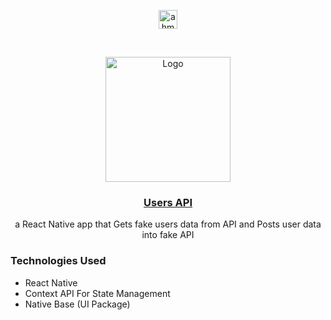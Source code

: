 <p align="center">
<a href="https://linkedin.com/in/ahmedhalbas" target="blank"><img align="center" src="https://cdn.jsdelivr.net/npm/simple-icons@3.0.1/icons/linkedin.svg" alt="ahmedhalbas" height="30" width="30" /></a>
</p>




<!-- PROJECT LOGO -->
<br />
<p align="center">
  <a href="https://drive.google.com/file/d/1TP36zGJUOesk7lrl8wnBlvvz8NLVO57N/view?usp=sharing">
    <img src="https://icon-library.com/images/my-profile-icon/my-profile-icon-10.jpg" alt="Logo" width="200" height="200">
  </a>

<a href="https://drive.google.com/file/d/1TP36zGJUOesk7lrl8wnBlvvz8NLVO57N/view?usp=sharing">
   <h3 align="center">Users API</h3>
  </a>


  <p align="center">
  a React Native app that Gets fake users data from API and Posts user data into fake API

  </p>
  

</p>




### Technologies Used

* React Native
* Context API For State Management
* Native Base (UI Package)



